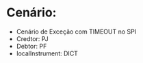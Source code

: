 # Cenário: 
- Cenário de Exceção com TIMEOUT no SPI
 - Credtor: PJ
 - Debtor: PF
 - localInstrument: DICT